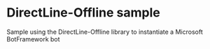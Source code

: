 # DirectLine-Offline sample

Sample using the DirectLine-Offline library to instantiate a Microsoft BotFramework bot